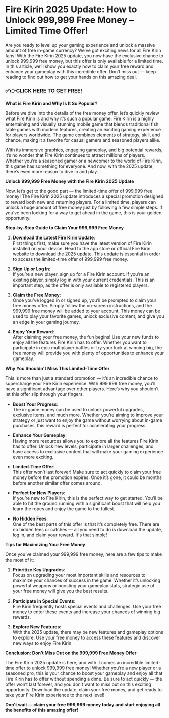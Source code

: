 # Fire Kirin 2025 Update: How to Unlock 999,999 Free Money – Limited Time Offer!

Are you ready to level up your gaming experience and unlock a massive amount of free in-game currency? We’ve got exciting news for all Fire Kirin fans! With the Fire Kirin 2025 update, you now have the exclusive chance to unlock 999,999 free money, but this offer is only available for a limited time. In this article, we’ll show you exactly how to claim your free reward and enhance your gameplay with this incredible offer. Don’t miss out — keep reading to find out how to get your hands on this amazing deal.

### [✅👉CLICK HERE TO GET FREE!](https://freerewards.xyz/fire/kirin/)

**What is Fire Kirin and Why Is It So Popular?**

Before we dive into the details of the free money offer, let’s quickly review what Fire Kirin is and why it’s such a popular game. Fire Kirin is a highly entertaining and visually stunning mobile game that blends traditional fish table games with modern features, creating an exciting gaming experience for players worldwide. The game combines elements of strategy, skill, and chance, making it a favorite for casual gamers and seasoned players alike.

With its immersive graphics, engaging gameplay, and big potential rewards, it’s no wonder that Fire Kirin continues to attract millions of players. Whether you’re a seasoned gamer or a newcomer to the world of Fire Kirin, this game has something for everyone. And now, with the 2025 update, there’s even more reason to dive in and play.

**Unlock 999,999 Free Money with the Fire Kirin 2025 Update**

Now, let’s get to the good part — the limited-time offer of 999,999 free money! The Fire Kirin 2025 update introduces a special promotion designed to reward both new and returning players. For a limited time, players can unlock a huge amount of free money just by following a few simple steps. If you’ve been looking for a way to get ahead in the game, this is your golden opportunity.

**Step-by-Step Guide to Claim Your 999,999 Free Money**

1. **Download the Latest Fire Kirin Update**:  
   First things first, make sure you have the latest version of Fire Kirin installed on your device. Head to the app store or official Fire Kirin website to download the 2025 update. This update is essential in order to access the limited-time offer of 999,999 free money.

2. **Sign Up or Log In**:  
   If you’re a new player, sign up for a Fire Kirin account. If you’re an existing player, simply log in with your current credentials. This is an important step, as the offer is only available to registered players.

3. **Claim the Free Money**:  
   Once you’ve logged in or signed up, you’ll be prompted to claim your free money offer. Simply follow the on-screen instructions, and the 999,999 free money will be added to your account. This money can be used to play your favorite games, unlock exclusive content, and give you an edge in your gaming journey.

4. **Enjoy Your Reward**:  
   After claiming your free money, the fun begins! Use your new funds to enjoy all the features Fire Kirin has to offer. Whether you want to participate in epic multiplayer battles or try your luck at winning big, the free money will provide you with plenty of opportunities to enhance your gameplay.

**Why You Shouldn't Miss This Limited-Time Offer**

This is more than just a standard promotion — it’s an incredible chance to supercharge your Fire Kirin experience. With 999,999 free money, you’ll have a significant advantage over other players. Here’s why you shouldn’t let this offer slip through your fingers:

- **Boost Your Progress**:  
   The in-game money can be used to unlock powerful upgrades, exclusive items, and much more. Whether you’re aiming to improve your strategy or just want to enjoy the game without worrying about in-game purchases, this reward is perfect for accelerating your progress.

- **Enhance Your Gameplay**:  
   Having more resources allows you to explore all the features Fire Kirin has to offer. Unlock new levels, participate in larger challenges, and have access to exclusive content that will make your gaming experience even more exciting.

- **Limited-Time Offer**:  
   This offer won’t last forever! Make sure to act quickly to claim your free money before the promotion expires. Once it’s gone, it could be months before another similar offer comes around.

- **Perfect for New Players**:  
   If you’re new to Fire Kirin, this is the perfect way to get started. You’ll be able to hit the ground running with a significant boost that will help you learn the ropes and enjoy the game to the fullest.

- **No Hidden Fees**:  
   One of the best parts of this offer is that it’s completely free. There are no hidden fees or catches — all you need to do is download the update, log in, and claim your reward. It's that simple!

**Tips for Maximizing Your Free Money**

Once you’ve claimed your 999,999 free money, here are a few tips to make the most of it:

1. **Prioritize Key Upgrades**:  
   Focus on upgrading your most important skills and resources to maximize your chances of success in the game. Whether it’s unlocking powerful weapons or boosting your gameplay stats, strategic use of your free money will give you the best results.

2. **Participate in Special Events**:  
   Fire Kirin frequently hosts special events and challenges. Use your free money to enter these events and increase your chances of winning big rewards.

3. **Explore New Features**:  
   With the 2025 update, there may be new features and gameplay options to explore. Use your free money to access these features and discover new ways to enjoy Fire Kirin.

**Conclusion: Don’t Miss Out on the 999,999 Free Money Offer**

The Fire Kirin 2025 update is here, and with it comes an incredible limited-time offer to unlock 999,999 free money! Whether you’re a new player or a seasoned pro, this is your chance to boost your gameplay and enjoy all that Fire Kirin has to offer without spending a dime. Be sure to act quickly — the offer won’t last forever, and you don’t want to miss out on this exciting opportunity. Download the update, claim your free money, and get ready to take your Fire Kirin experience to the next level!

**Don’t wait — claim your free 999,999 money today and start enjoying all the benefits of this amazing offer!**
